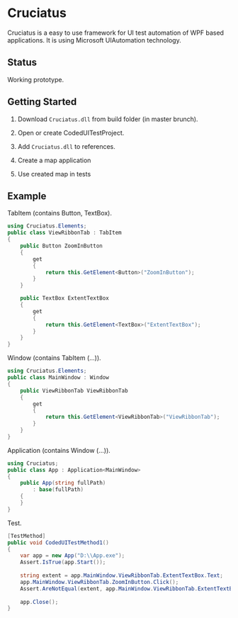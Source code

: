 # Cruciatus

Cruciatus is a easy to use framework for UI test automation of WPF based applications. It is using Microsoft UIAutomation technology. 

## Status

Working prototype.

## Getting Started

1) Download `Cruciatus.dll` from build folder (in master brunch).

2) Open or create CodedUITestProject.

3) Add `Cruciatus.dll` to references.

4) Create a map application

5) Use created map in tests

## Example

TabItem (contains Button, TextBox).

```cs
using Cruciatus.Elements;
public class ViewRibbonTab : TabItem
{
    public Button ZoomInButton
    {
        get
        {
            return this.GetElement<Button>("ZoomInButton");
        }
    }

    public TextBox ExtentTextBox
    {
        get
        {
            return this.GetElement<TextBox>("ExtentTextBox");
        }
    }
}
```

Window (contains TabItem (...)).

```cs
using Cruciatus.Elements;
public class MainWindow : Window
{
    public ViewRibbonTab ViewRibbonTab
    {
        get
        {
            return this.GetElement<ViewRibbonTab>("ViewRibbonTab");
        }
    }
}
```

Application (contains Window (...)).

```cs
using Cruciatus;
public class App : Application<MainWindow>
{
    public App(string fullPath)
        : base(fullPath)
    {
    }
}
```

Test.

```cs
[TestMethod]
public void CodedUITestMethod1()
{
    var app = new App("D:\\App.exe");
    Assert.IsTrue(app.Start());
	
    string extent = app.MainWindow.ViewRibbonTab.ExtentTextBox.Text;
    app.MainWindow.ViewRibbonTab.ZoomInButton.Click();
    Assert.AreNotEqual(extent, app.MainWindow.ViewRibbonTab.ExtentTextBox.Text);
	
    app.Close();
}
```